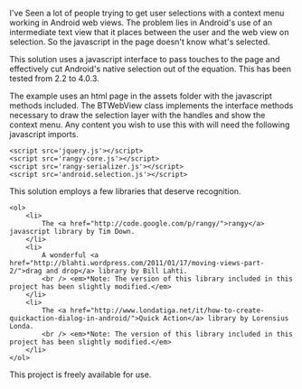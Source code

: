 <p> 
	I've Seen a lot of people trying to get user selections with a context menu working in Android web views.
The problem lies in Android's use of an intermediate text view that it places between the user
and the web view on selection.  So the javascript in the page doesn't know what's selected. 
</p>

<p> This solution uses a javascript interface to pass touches to the page and effectively cut Android's native 
selection out of the equation.  This has been tested from 2.2 to 4.0.3. </p>

<p> The example uses an html page in the assets folder with the javascript methods included.  The BTWebView class implements 
the interface methods necessary to draw the selection layer with the handles and show the context menu. Any content you wish to use 
this with will need the following javascript imports.

    <script src='jquery.js'></script>
    <script src='rangy-core.js'></script>
    <script src='rangy-serializer.js'></script>
    <script src='android.selection.js'></script>

</p>

<p>
	This solution employs a few libraries that deserve recognition.
	
	<ol>
		<li>
			The <a href="http://code.google.com/p/rangy/">rangy</a> javascript library by Tim Down.
		</li>
		<li>
			A wonderful <a href="http://blahti.wordpress.com/2011/01/17/moving-views-part-2/">drag and drop</a> library by Bill Lahti.
			<br /> <em>*Note: The version of this library included in this project has been slightly modified.</em>
		</li>
		<li>
			The <a href="http://www.londatiga.net/it/how-to-create-quickaction-dialog-in-android/">Quick Action</a> library by Lorensius Londa.
			<br /> <em>*Note: The version of this library included in this project has been slightly modified.</em>
		</li>
	</ol>
	
</p>

<p> This project is freely available for use. </p>